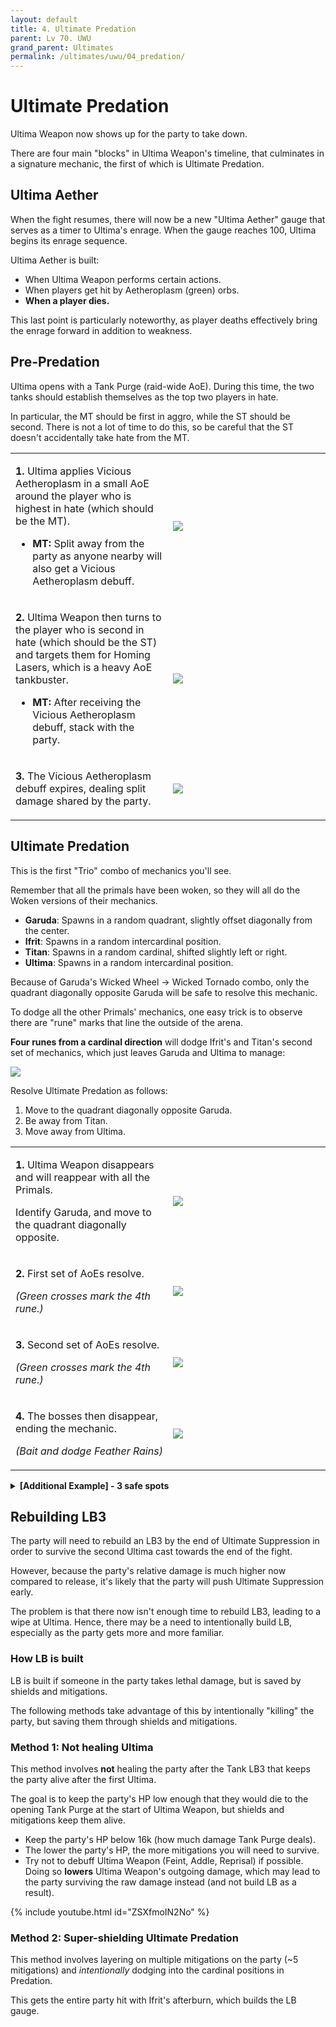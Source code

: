 ```yaml
---
layout: default
title: 4. Ultimate Predation
parent: Lv 70. UWU
grand_parent: Ultimates
permalink: /ultimates/uwu/04_predation/
---
```


# Ultimate Predation

Ultima Weapon now shows up for the party to take down.

There are four main "blocks" in Ultima Weapon's timeline, that culminates in a signature mechanic, the first of which is Ultimate Predation.

## Ultima Aether

When the fight resumes, there will now be a new "Ultima Aether" gauge that serves as a timer to Ultima's enrage. When the gauge reaches 100, Ultima begins its enrage sequence.

Ultima Aether is built:

- When Ultima Weapon performs certain actions.
- When players get hit by Aetheroplasm (green) orbs.
- **When a player dies.**

This last point is particularly noteworthy, as player deaths effectively bring the enrage forward in addition to weakness.

## Pre-Predation

Ultima opens with a Tank Purge (raid-wide AoE). During this time, the two tanks should establish themselves as the top two players in hate.

In particular, the MT should be first in aggro, while the ST should be second. There is not a lot of time to do this, so be careful that the ST doesn't accidentally take hate from the MT.

<table>
  <tr>
    <td width="50%"><p><b>1.</b> Ultima applies Vicious Aetheroplasm in a small AoE around the player who is highest in hate (which should be the MT).</p><p><ul><li><b>MT:</b> Split away from the party as anyone nearby will also get a Vicious Aetheroplasm debuff.</li></ul></p></td>
    <td><img src="../images/predation/predation_01.jpg"></td>
  </tr>
  <tr>
    <td><p><b>2.</b> Ultima Weapon then turns to the player who is second in hate (which should be the ST) and targets them for Homing Lasers, which is a heavy AoE tankbuster.</p><p><ul><li><b>MT:</b> After receiving the Vicious Aetheroplasm debuff, stack with the party.</li></ul></p></td>
    <td><img src="../images/predation/predation_02.jpg"></td>
  </tr>
  <tr>
    <td><p><b>3.</b> The Vicious Aetheroplasm debuff expires, dealing split damage shared by the party.</p></td>
    <td><img src="../images/predation/predation_03.jpg"></td>
  </tr>
</table>

## Ultimate Predation

This is the first "Trio" combo of mechanics you'll see.

Remember that all the primals have been woken, so they will all do the Woken versions of their mechanics.

- **Garuda**: Spawns in a random quadrant, slightly offset diagonally from the center.
- **Ifrit**: Spawns in a random intercardinal position.
- **Titan**: Spawns in a random cardinal, shifted slightly left or right.
- **Ultima**: Spawns in a random intercardinal position.

Because of Garuda's Wicked Wheel → Wicked Tornado combo, only the quadrant diagonally opposite Garuda will be safe to resolve this mechanic.

To dodge all the other Primals' mechanics, one easy trick is to observe there are "rune" marks that line the outside of the arena.

**Four runes from a cardinal direction** will dodge Ifrit's and Titan's second set of mechanics, which just leaves Garuda and Ultima to manage:

![](../images/predation/four_runes.jpg)

Resolve Ultimate Predation as follows:

1. Move to the quadrant diagonally opposite Garuda.
1. Be away from Titan.
1. Move away from Ultima.

<table>
  <tr>
    <td width="50%"><p><b>1.</b> Ultima Weapon disappears and will reappear with all the Primals.</p><p>Identify Garuda, and move to the quadrant diagonally opposite.</p></td>
    <td><img src="../images/predation/predation_4_safe_01.jpg"></td>
  </tr>
  <tr>
    <td><p><b>2.</b> First set of AoEs resolve.</p><p><em>(Green crosses mark the 4th rune.)</em></p></td>
    <td><img src="../images/predation/predation_4_safe_02.jpg"></td>
  </tr>
  <tr>
    <td><p><b>3.</b> Second set of AoEs resolve.</p><p><em>(Green crosses mark the 4th rune.)</em></p></td>
    <td><img src="../images/predation/predation_4_safe_03.jpg"></td>
  </tr>
  <tr>
    <td><p><b>4.</b> The bosses then disappear, ending the mechanic.</p><p><em>(Bait and dodge Feather Rains)</em></p></td>
    <td><img src="../images/predation/predation_4_safe_04.jpg"></td>
  </tr>
</table>

<details markdown=block>
<summary><b>[Additional Example] - 3 safe spots</b></summary>
<table>
  <tr>
    <td><p><b>1.</b> Ultima Weapon disappears and will reappear with all the Primals.</p><p>Identify Garuda, and move to the quadrant diagonally opposite.</p></td>
    <td><img src="../images/predation/predation_3_safe_01.jpg"></td>
  </tr>
  <tr>
    <td><p><b>2.</b> First set of AoEs resolve.</p><p><em>(Green crosses mark the 4th rune.)</em></p></td>
    <td><img src="../images/predation/predation_3_safe_02.jpg"></td>
  </tr>
  <tr>
    <td><p><b>3.</b> Second set of AoEs resolve. Notice Ultima's position eliminates one of the four positions.</p><p><em>(Green crosses mark the 4th rune.)</em></p></td>
    <td><img src="../images/predation/predation_3_safe_03.jpg"></td>
  </tr>
  <tr>
    <td><p><b>4.</b> The bosses then disappear, ending the mechanic.</p><p><em>(Bait and dodge Feather Rains)</em></p></td>
    <td><img src="../images/predation/predation_3_safe_04.jpg"></td>
  </tr>
</table>
</details>

## Rebuilding LB3

The party will need to rebuild an LB3 by the end of Ultimate Suppression in order to survive the second Ultima cast towards the end of the fight.

However, because the party's relative damage is much higher now compared to release, it's likely that the party will push Ultimate Suppression early.

The problem is that there now isn't enough time to rebuild LB3, leading to a wipe at Ultima. Hence, there may be a need to intentionally build LB, especially as the party gets more and more familiar.

### How LB is built

LB is built if someone in the party takes lethal damage, but is saved by shields and mitigations.

The following methods take advantage of this by intentionally "killing" the party, but saving them through shields and mitigations.

### Method 1: Not healing Ultima

This method involves **not** healing the party after the Tank LB3 that keeps the party alive after the first Ultima.

The goal is to keep the party's HP low enough that they would die to the opening Tank Purge at the start of Ultima Weapon, but shields and mitigations keep them alive.

- Keep the party's HP below 16k (how much damage Tank Purge deals).
- The lower the party's HP, the more mitigations you will need to survive.
- Try not to debuff Ultima Weapon (Feint, Addle, Reprisal) if possible. Doing so **lowers** Ultima Weapon's outgoing damage, which may lead to the party surviving the raw damage instead (and not build LB as a result).

{% include youtube.html id="ZSXfmoIN2No" %}

### Method 2: Super-shielding Ultimate Predation

This method involves layering on multiple mitigations on the party (~5 mitigations) and *intentionally* dodging into the cardinal positions in Predation.

This gets the entire party hit with Ifrit's afterburn, which builds the LB gauge.
